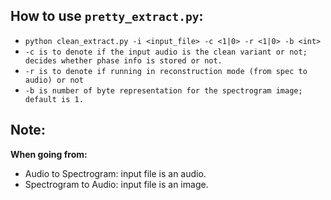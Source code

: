 ## How to use `pretty_extract.py`:

- `python clean_extract.py -i <input_file> -c <1|0> -r <1|0> -b <int>`
- `-c is to denote if the input audio is the clean variant or not; decides whether phase info is stored or not.`
- `-r is to denote if running in reconstruction mode (from spec to audio) or not`
- `-b is number of byte representation for the spectrogram image; default is 1.`

## Note: 

**When going from:**

- Audio to Spectrogram: input file is an audio.
- Spectrogram to Audio: input file is an image.

